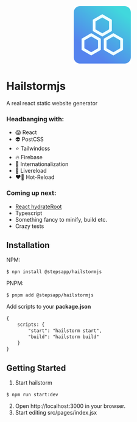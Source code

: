 <p align="center">
  <img width="150" height="150" src="./docs/images/hailstorm.png">
</p>

# Hailstormjs

A real react static website generator

### Headbanging with:

-   😱 React
-   👽 PostCSS
-   ⭐️ Tailwindcss
-   🔥 Firebase
-   🙊 Internationalization
-   📡 Livereload
-   ❤️‍🔥 Hot-Reload

### Coming up next:

-   [React hydrateRoot](https://reactjs.org/docs/react-dom-client.html#hydrateroot)
-   Typescript
-   Something fancy to minify, build etc.
-   Crazy tests


## Installation

NPM:

```
$ npn install @stepsapp/hailstormjs
```

PNPM:

```
$ pnpm add @stepsapp/hailstormjs
```

Add scripts to your **package.json**

```
{
    scripts: {
        "start": "hailstorm start",
        "build": "hailstorm build"
    }
}
```

## Getting Started

1. Start hailstorm
```
$ npm run start:dev
```

2. Open http://localhost:3000 in your browser.
3. Start editing src/pages/index.jsx
